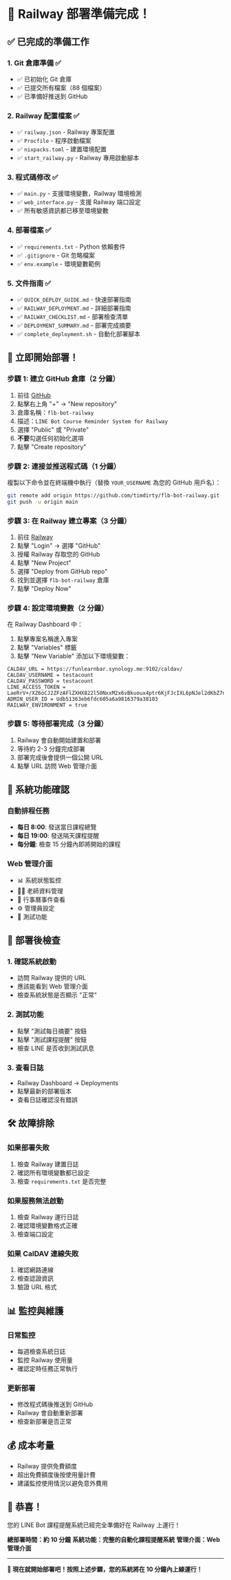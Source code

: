 # 🎉 Railway 部署準備完成！

## ✅ 已完成的準備工作

### 1. Git 倉庫準備 ✅
- ✅ 已初始化 Git 倉庫
- ✅ 已提交所有檔案（88 個檔案）
- ✅ 已準備好推送到 GitHub

### 2. Railway 配置檔案 ✅
- ✅ `railway.json` - Railway 專案配置
- ✅ `Procfile` - 程序啟動檔案
- ✅ `nixpacks.toml` - 建置環境配置
- ✅ `start_railway.py` - Railway 專用啟動腳本

### 3. 程式碼修改 ✅
- ✅ `main.py` - 支援環境變數，Railway 環境檢測
- ✅ `web_interface.py` - 支援 Railway 端口設定
- ✅ 所有敏感資訊都已移至環境變數

### 4. 部署檔案 ✅
- ✅ `requirements.txt` - Python 依賴套件
- ✅ `.gitignore` - Git 忽略檔案
- ✅ `env.example` - 環境變數範例

### 5. 文件指南 ✅
- ✅ `QUICK_DEPLOY_GUIDE.md` - 快速部署指南
- ✅ `RAILWAY_DEPLOYMENT.md` - 詳細部署指南
- ✅ `RAILWAY_CHECKLIST.md` - 部署檢查清單
- ✅ `DEPLOYMENT_SUMMARY.md` - 部署完成摘要
- ✅ `complete_deployment.sh` - 自動化部署腳本

## 🚀 立即開始部署！

### 步驟 1: 建立 GitHub 倉庫（2 分鐘）

1. 前往 [GitHub](https://github.com)
2. 點擊右上角 "+" → "New repository"
3. 倉庫名稱：`flb-bot-railway`
4. 描述：`LINE Bot Course Reminder System for Railway`
5. 選擇 "Public" 或 "Private"   
6. **不要**勾選任何初始化選項
7. 點擊 "Create repository"

### 步驟 2: 連接並推送程式碼（1 分鐘）

複製以下命令並在終端機中執行（替換 `YOUR_USERNAME` 為您的 GitHub 用戶名）：

```bash
git remote add origin https://github.com/timdirty/flb-bot-railway.git
git push -u origin main
```

### 步驟 3: 在 Railway 建立專案（3 分鐘）

1. 前往 [Railway](https://railway.app)
2. 點擊 "Login" → 選擇 "GitHub"
3. 授權 Railway 存取您的 GitHub
4. 點擊 "New Project"
5. 選擇 "Deploy from GitHub repo"
6. 找到並選擇 `flb-bot-railway` 倉庫
7. 點擊 "Deploy Now"

### 步驟 4: 設定環境變數（2 分鐘）

在 Railway Dashboard 中：

1. 點擊專案名稱進入專案
2. 點擊 "Variables" 標籤
3. 點擊 "New Variable" 添加以下環境變數：

```
CALDAV_URL = https://funlearnbar.synology.me:9102/caldav/
CALDAV_USERNAME = testacount
CALDAV_PASSWORD = testacount
LINE_ACCESS_TOKEN = LaeRrV+/XZ6oCJ2ZFzAFlZXHX822l50NxxM2x6vBkuoux4ptr6KjFJcIXL6pNJel2dKbZ7nxachvxvKrKaMNchMqGTywUl4KMGXhxd/bdiDM7M6Ad8OiXF+VzfhlSMXfu1MbDfxdwe0z/NLYHzadyQdB04t89/1O/w1cDnyilFU=
ADMIN_USER_ID = Udb51363eb6fdc605a6a9816379a38103
RAILWAY_ENVIRONMENT = true
```

### 步驟 5: 等待部署完成（3 分鐘）

1. Railway 會自動開始建置和部署
2. 等待約 2-3 分鐘完成部署
3. 部署完成後會提供一個公開 URL
4. 點擊 URL 訪問 Web 管理介面

## 🎯 系統功能確認

### 自動排程任務
- **每日 8:00**: 發送當日課程總覽
- **每日 19:00**: 發送隔天課程提醒
- **每分鐘**: 檢查 15 分鐘內即將開始的課程

### Web 管理介面
- 📊 系統狀態監控
- 👨‍🏫 老師資料管理
- 📅 行事曆事件查看
- ⚙️ 管理員設定
- 🧪 測試功能

## 🔧 部署後檢查

### 1. 確認系統啟動
- 訪問 Railway 提供的 URL
- 應該能看到 Web 管理介面
- 檢查系統狀態是否顯示 "正常"

### 2. 測試功能
- 點擊 "測試每日摘要" 按鈕
- 點擊 "測試課程提醒" 按鈕
- 檢查 LINE 是否收到測試訊息

### 3. 查看日誌
- Railway Dashboard → Deployments
- 點擊最新的部署版本
- 查看日誌確認沒有錯誤

## 🛠️ 故障排除

### 如果部署失敗
1. 檢查 Railway 建置日誌
2. 確認所有環境變數都已設定
3. 檢查 `requirements.txt` 是否完整

### 如果服務無法啟動
1. 檢查 Railway 運行日誌
2. 確認環境變數格式正確
3. 檢查端口設定

### 如果 CalDAV 連線失敗
1. 確認網路連線
2. 檢查認證資訊
3. 驗證 URL 格式

## 📊 監控與維護

### 日常監控
- 每週檢查系統日誌
- 監控 Railway 使用量
- 確認定時任務正常執行

### 更新部署
- 修改程式碼後推送到 GitHub
- Railway 會自動重新部署
- 檢查新部署是否正常

## 💰 成本考量

- Railway 提供免費額度
- 超出免費額度後按使用量計費
- 建議監控使用情況以避免意外費用

## 🎊 恭喜！

您的 LINE Bot 課程提醒系統已經完全準備好在 Railway 上運行！

**總部署時間：約 10 分鐘**
**系統功能：完整的自動化課程提醒系統**
**管理介面：Web 管理介面**

---

**🚀 現在就開始部署吧！按照上述步驟，您的系統將在 10 分鐘內上線運行！**
